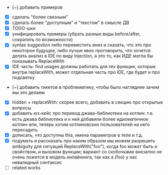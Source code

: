 - [~] добавить примеров
- [x] сделать "более связным"
- [x] сделать более "доступным" и "текстом" в смысле ДВ
- [x] TODO-шки
- [x] унифицировать примеры (убрать разные виды before/after, сократить по возможности)
- [x] syntax suggestion либо переместить вниз и сказать, что это про некоторое будущее, либо лучше явно проговорить, что хочется делать анализ в IDE по виду Injection, а это то, как ИДЕ могла бы показывать ReplaceWith
- [x] IDE часть: find usages должны работать для тех функции, которые внутри replaceWith, может отдельная часть про IDE, где будет и про подсветку
- [~] добавить тикетов в проблематику, чтобы было нагляднее зачем мы это делаем
- [x] hidden + replaceWith: скорее всего, добавить в секцию про открытые вопросы
- [x] добавить юз-кейс про перевод джава-библиотеки на котлин: т.е. есть джава библиотека и к ней добавили более идиоматичное котлин-апи, теперь хотим котлиновских пользователей на него пересадить
- [x] дописать, что доступны this, имена параметров в теле и т.д.
- [x] подумать и рассказать про каким образом мы можем разрешить ambiguity для ситуаций ReplaceWith("foo"), когда foo может быть и свойством, и вызовом функции; вариант со скобочками внезапно не очень ложится в модель инлайнинга, так как a.(foo) у нас невалидный синтаксис
- [ ] related works